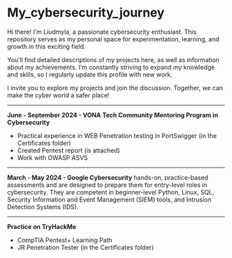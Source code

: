 # My_cybersecurity_journey
Hi there! I'm Liudmyla, a passionate cybersecurity enthusiast. This repository serves as my personal space for experimentation, learning, and growth in this exciting field.

You'll find detailed descriptions of my projects here, as well as information about my achievements. I'm constantly striving to expand my knowledge and skills, so I regularly update this profile with new work.

I invite you to explore my projects and join the discussion. Together, we can make the cyber world a safer place!

_______________________________________________________
**June - September 2024 - VONA Tech Community Mentoring Program in Cybersecurity**
- Practical experience in WEB Penetration testing in PortSwigger (in the Certificates folder)
- Created Pentest report (is attached)
- Work with OWASP ASVS

________________________________________________________
**March - May 2024 - Google Cybersecurity**
hands-on, practice-based assessments and are designed to prepare them for entry-level
roles in cybersecurity. They are competent in beginner-level Python,
Linux, SQL, Security Information and Event Management (SIEM) tools,
and Intrusion Detection Systems (IDS). 

________________________________________________________
**Practice on TryHackMe**
- CompTIA Pentest+ Learning Path
- JR Penetration Tester (in the Certificates folder)

